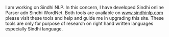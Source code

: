  I am working on Sindhi NLP. In this concern, I have developed Sindhi online Parser adn Sindhi WordNet. Both tools are available on www.sindhinlp.com
please visit these tools and help and guide me in upgrading this site.
These tools are only for purpose of research on right hand written languages especially Sindhi language.
